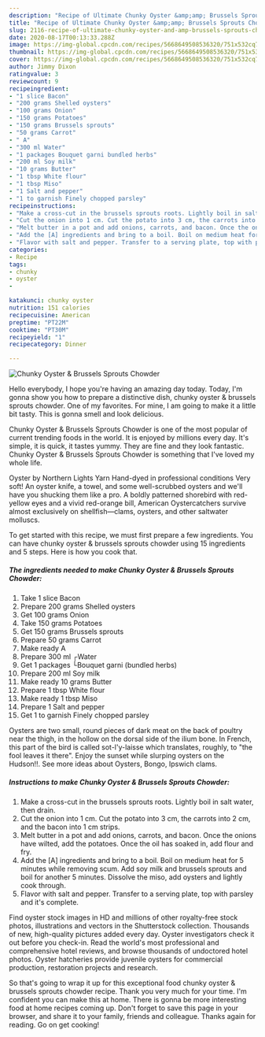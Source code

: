 ```yaml
---
description: "Recipe of Ultimate Chunky Oyster &amp;amp; Brussels Sprouts Chowder"
title: "Recipe of Ultimate Chunky Oyster &amp;amp; Brussels Sprouts Chowder"
slug: 2116-recipe-of-ultimate-chunky-oyster-and-amp-brussels-sprouts-chowder
date: 2020-08-17T00:13:33.288Z
image: https://img-global.cpcdn.com/recipes/5668649508536320/751x532cq70/chunky-oyster-brussels-sprouts-chowder-recipe-main-photo.jpg
thumbnail: https://img-global.cpcdn.com/recipes/5668649508536320/751x532cq70/chunky-oyster-brussels-sprouts-chowder-recipe-main-photo.jpg
cover: https://img-global.cpcdn.com/recipes/5668649508536320/751x532cq70/chunky-oyster-brussels-sprouts-chowder-recipe-main-photo.jpg
author: Jimmy Dixon
ratingvalue: 3
reviewcount: 9
recipeingredient:
- "1 slice Bacon"
- "200 grams Shelled oysters"
- "100 grams Onion"
- "150 grams Potatoes"
- "150 grams Brussels sprouts"
- "50 grams Carrot"
- " A"
- "300 ml Water"
- "1 packages Bouquet garni bundled herbs"
- "200 ml Soy milk"
- "10 grams Butter"
- "1 tbsp White flour"
- "1 tbsp Miso"
- "1 Salt and pepper"
- "1 to garnish Finely chopped parsley"
recipeinstructions:
- "Make a cross-cut in the brussels sprouts roots. Lightly boil in salt water, then drain."
- "Cut the onion into 1 cm. Cut the potato into 3 cm, the carrots into 2 cm, and the bacon into 1 cm strips."
- "Melt butter in a pot and add onions, carrots, and bacon. Once the onions have wilted, add the potatoes. Once the oil has soaked in, add flour and fry."
- "Add the [A] ingredients and bring to a boil. Boil on medium heat for 5 minutes while removing scum. Add soy milk and brussels sprouts and boil for another 5 minutes. Dissolve the miso, add oysters and lightly cook through."
- "Flavor with salt and pepper. Transfer to a serving plate, top with parsley and it&#39;s complete."
categories:
- Recipe
tags:
- chunky
- oyster
- 

katakunci: chunky oyster  
nutrition: 151 calories
recipecuisine: American
preptime: "PT22M"
cooktime: "PT30M"
recipeyield: "1"
recipecategory: Dinner

---
```



![Chunky Oyster &amp; Brussels Sprouts Chowder](https://img-global.cpcdn.com/recipes/5668649508536320/751x532cq70/chunky-oyster-brussels-sprouts-chowder-recipe-main-photo.jpg)

Hello everybody, I hope you're having an amazing day today. Today, I'm gonna show you how to prepare a distinctive dish, chunky oyster &amp; brussels sprouts chowder. One of my favorites. For mine, I am going to make it a little bit tasty. This is gonna smell and look delicious.

Chunky Oyster &amp; Brussels Sprouts Chowder is one of the most popular of current trending foods in the world. It is enjoyed by millions every day. It's simple, it is quick, it tastes yummy. They are fine and they look fantastic. Chunky Oyster &amp; Brussels Sprouts Chowder is something that I've loved my whole life.

Oyster by Northern Lights Yarn Hand-dyed in professional conditions Very soft! An oyster knife, a towel, and some well-scrubbed oysters and we&#39;ll have you shucking them like a pro. A boldly patterned shorebird with red-yellow eyes and a vivid red-orange bill, American Oystercatchers survive almost exclusively on shellfish—clams, oysters, and other saltwater molluscs.


To get started with this recipe, we must first prepare a few ingredients. You can have chunky oyster &amp; brussels sprouts chowder using 15 ingredients and 5 steps. Here is how you cook that.

<!--inarticleads1-->

##### The ingredients needed to make Chunky Oyster &amp; Brussels Sprouts Chowder:

1. Take 1 slice Bacon
1. Prepare 200 grams Shelled oysters
1. Get 100 grams Onion
1. Take 150 grams Potatoes
1. Get 150 grams Brussels sprouts
1. Prepare 50 grams Carrot
1. Make ready  A
1. Prepare 300 ml ┌Water
1. Get 1 packages └Bouquet garni (bundled herbs)
1. Prepare 200 ml Soy milk
1. Make ready 10 grams Butter
1. Prepare 1 tbsp White flour
1. Make ready 1 tbsp Miso
1. Prepare 1 Salt and pepper
1. Get 1 to garnish Finely chopped parsley


Oysters are two small, round pieces of dark meat on the back of poultry near the thigh, in the hollow on the dorsal side of the ilium bone. In French, this part of the bird is called sot-l&#39;y-laisse which translates, roughly, to &#34;the fool leaves it there&#34;. Enjoy the sunset while slurping oysters on the Hudson!!. See more ideas about Oysters, Bongo, Ipswich clams. 

<!--inarticleads2-->

##### Instructions to make Chunky Oyster &amp; Brussels Sprouts Chowder:

1. Make a cross-cut in the brussels sprouts roots. Lightly boil in salt water, then drain.
1. Cut the onion into 1 cm. Cut the potato into 3 cm, the carrots into 2 cm, and the bacon into 1 cm strips.
1. Melt butter in a pot and add onions, carrots, and bacon. Once the onions have wilted, add the potatoes. Once the oil has soaked in, add flour and fry.
1. Add the [A] ingredients and bring to a boil. Boil on medium heat for 5 minutes while removing scum. Add soy milk and brussels sprouts and boil for another 5 minutes. Dissolve the miso, add oysters and lightly cook through.
1. Flavor with salt and pepper. Transfer to a serving plate, top with parsley and it&#39;s complete.


Find oyster stock images in HD and millions of other royalty-free stock photos, illustrations and vectors in the Shutterstock collection. Thousands of new, high-quality pictures added every day. Oyster investigators check it out before you check-in. Read the world&#39;s most professional and comprehensive hotel reviews, and browse thousands of undoctored hotel photos. Oyster hatcheries provide juvenile oysters for commercial production, restoration projects and research. 

So that's going to wrap it up for this exceptional food chunky oyster &amp; brussels sprouts chowder recipe. Thank you very much for your time. I'm confident you can make this at home. There is gonna be more interesting food at home recipes coming up. Don't forget to save this page in your browser, and share it to your family, friends and colleague. Thanks again for reading. Go on get cooking!
